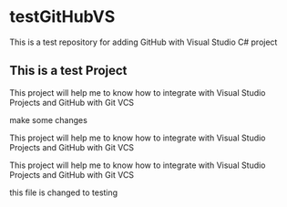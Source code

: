 # testGitHubVS
This is a test repository for adding GitHub with Visual Studio C# project

## This is a test Project

<P> This project will help me to know how to integrate with Visual Studio Projects and GitHub with Git VCS
</P>make some changes

<P> This project will help me to know how to integrate with Visual Studio Projects and GitHub with Git VCS
</P>

<P> This project will help me to know how to integrate with Visual Studio Projects and GitHub with Git VCS
</P>
this file is changed to testing 
